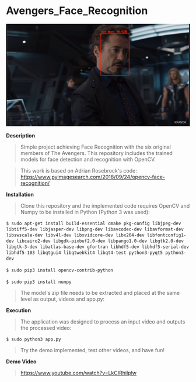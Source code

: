 # Avengers_Face_Recognition

![Demo Result](https://github.com/kranok-dev/Avengers_Face_Recognition/blob/main/result_image.png?raw=true)

**Description**                                                               
> Simple project achieving Face Recognition with the six original members of The Avengers. This repository includes the trained models for face detection and recognition with OpenCV. 

> This work is based on Adrian Rosebrock's code:
> https://www.pyimagesearch.com/2018/09/24/opencv-face-recognition/

**Installation**
> Clone this repository and the implemented code requires OpenCV and Numpy to be installed in Python (Python 3 was used):
  ```
  $ sudo apt-get install build-essential cmake pkg-config libjpeg-dev libtiff5-dev libjasper-dev libpng-dev libavcodec-dev libavformat-dev libswscale-dev libv4l-dev libxvidcore-dev libx264-dev libfontconfig1-dev libcairo2-dev libgdk-pixbuf2.0-dev libpango1.0-dev libgtk2.0-dev libgtk-3-dev libatlas-base-dev gfortran libhdf5-dev libhdf5-serial-dev libhdf5-103 libqtgui4 libqtwebkit4 libqt4-test python3-pyqt5 python3-dev
  
  $ sudo pip3 install opencv-contrib-python
  
  $ sudo pip3 install numpy
  ```
> The model's zip file needs to be extracted and placed at the same level as output, videos and app.py:

**Execution**
> The application was designed to process an input video and outputs the processed video:
```
$ sudo python3 app.py

```

> Try the demo implemented, test other videos, and have fun!

**Demo Video**
> https://www.youtube.com/watch?v=LkCIRhiIplw
